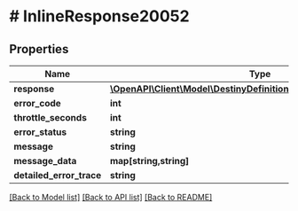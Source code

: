 # # InlineResponse20052

## Properties

Name | Type | Description | Notes
------------ | ------------- | ------------- | -------------
**response** | [**\OpenAPI\Client\Model\DestinyDefinitionsDestinyEntitySearchResult**](DestinyDefinitionsDestinyEntitySearchResult.md) |  | [optional]
**error_code** | **int** |  | [optional]
**throttle_seconds** | **int** |  | [optional]
**error_status** | **string** |  | [optional]
**message** | **string** |  | [optional]
**message_data** | **map[string,string]** |  | [optional]
**detailed_error_trace** | **string** |  | [optional]

[[Back to Model list]](../../README.md#models) [[Back to API list]](../../README.md#endpoints) [[Back to README]](../../README.md)
